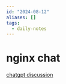 ```yaml
---
id: "2024-08-12"
aliases: []
tags:
  - daily-notes
---
```


# nginx chat

[chatgpt discussion](https://chatgpt.com/share/40d316f0-3b74-4d85-9381-42de404eead4)

